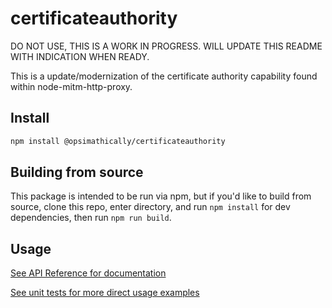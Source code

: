 # certificateauthority

DO NOT USE, THIS IS A WORK IN PROGRESS. WILL UPDATE THIS README WITH INDICATION WHEN READY.

This is a update/modernization of the certificate authority capability found within node-mitm-http-proxy.

## Install

```bash
npm install @opsimathically/certificateauthority
```

## Building from source

This package is intended to be run via npm, but if you'd like to build from source,
clone this repo, enter directory, and run `npm install` for dev dependencies, then run
`npm run build`.

## Usage

[See API Reference for documentation](https://github.com/opsimathically/certificateauthority/blob/main/docs/)

[See unit tests for more direct usage examples](https://github.com/opsimathically/certificateauthority/blob/main/test/certificateauthority.test.ts)

